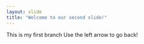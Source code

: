 ```yaml
---
layout: slide
title: "Welcome to our second slide!"
---
```

This is my first branch
Use the left arrow to go back!
